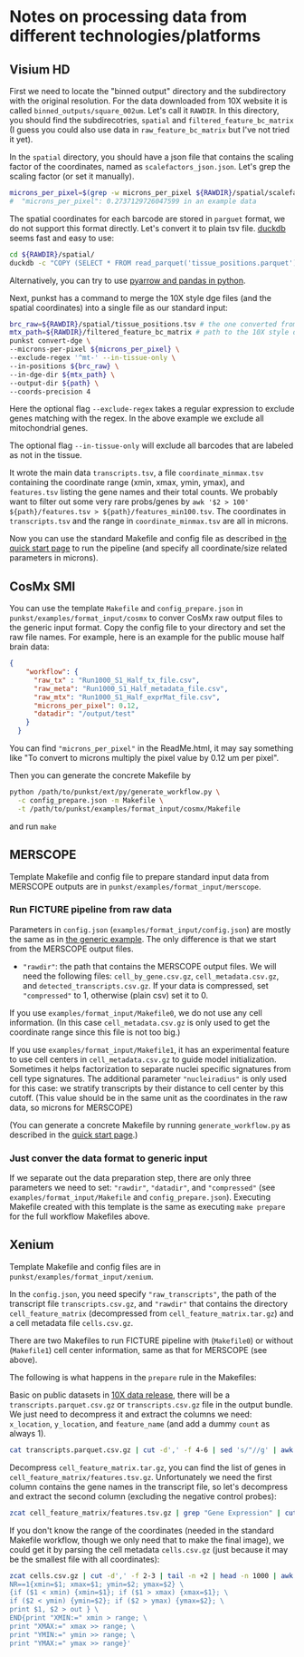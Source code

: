 # Notes on processing data from different technologies/platforms

## Visium HD

First we need to locate the "binned output" directory and the subdirectory with the original resolution. For the data downloaded from 10X website it is called `binned_outputs/square_002um`. Let's call it `RAWDIR`. In this directory, you should find the subdirecotries, `spatial` and `filtered_feature_bc_matrix` (I guess you could also use data in `raw_feature_bc_matrix` but I've not tried it yet).

In the `spatial` directory, you should have a json file that contains the scaling factor of the coordinates, named as `scalefactors_json.json`.
Let's grep the scaling factor (or set it manually).
```bash
microns_per_pixel=$(grep -w microns_per_pixel ${RAWDIR}/spatial/scalefactors_json.json | perl -lane '$_ =~ m/.*"microns_per_pixel": ([0-9.]+)/; print $1' )
#  "microns_per_pixel": 0.2737129726047599 in an example data
```

The spatial coordinates for each barcode are stored in `parguet` format, we do not support this format directly. Let's convert it to plain tsv file. [duckdb](https://duckdb.org/) seems fast and easy to use:

```bash
cd ${RAWDIR}/spatial/
duckdb -c "COPY (SELECT * FROM read_parquet('tissue_positions.parquet')) TO 'tissue_positions.tsv' (HEADER, DELIMITER '\t');"
```

Alternatively, you can try to use [pyarrow and pandas in python](https://pandas.pydata.org/docs/reference/api/pandas.read_parquet.html).


Next, punkst has a command to merge the 10X style dge files (and the spatial coordinates) into a single file as our standard input:

```bash
brc_raw=${RAWDIR}/spatial/tissue_positions.tsv # the one converted from parquet
mtx_path=${RAWDIR}/filtered_feature_bc_matrix # path to the 10X style dge files
punkst convert-dge \
--microns-per-pixel ${microns_per_pixel} \
--exclude-regex '^mt-' --in-tissue-only \
--in-positions ${brc_raw} \
--in-dge-dir ${mtx_path} \
--output-dir ${path} \
--coords-precision 4
```

Here the optional flag `--exclude-regex` takes a regular expression to exclude genes matching with the regex. In the above example we exclude all mitochondrial genes.

The optional flag `--in-tissue-only` will exclude all barcodes that are labeled as not in the tissue.

It wrote the main data `transcripts.tsv`, a file `coordinate_minmax.tsv` containing the coordinate range (xmin, xmax, ymin, ymax), and `features.tsv` listing the gene names and their total counts. We probably want to filter out some very rare probs/genes by `awk '$2 > 100' ${path}/features.tsv > ${path}/features_min100.tsv`. The coordinates in `transcripts.tsv` and the range in `coordinate_minmax.tsv` are all in microns.


Now you can use the standard Makefile and config file as described in [the quick start page](basic.md) to run the pipeline (and specify all coordinate/size related parameters in microns).


## CosMx SMI

You can use the template `Makefile` and `config_prepare.json` in `punkst/examples/format_input/cosmx` to conver CosMx raw output files to the generic input format.
Copy the config file to your directory and set the raw file names. For example, here is an example for the public mouse half brain data:

```json
{
    "workflow": {
      "raw_tx" : "Run1000_S1_Half_tx_file.csv",
      "raw_meta": "Run1000_S1_Half_metadata_file.csv",
      "raw_mtx": "Run1000_S1_Half_exprMat_file.csv",
      "microns_per_pixel": 0.12,
      "datadir": "/output/test"
    }
  }
```

You can find `"microns_per_pixel"` in the ReadMe.html, it may say something like "To convert to microns multiply the pixel value by 0.12 um per pixel".

Then you can generate the concrete Makefile by
```bash
python /path/to/punkst/ext/py/generate_workflow.py \
  -c config_prepare.json -m Makefile \
  -t /path/to/punkst/examples/format_input/cosmx/Makefile
```
and run `make`


## MERSCOPE

Template Makefile and config file to prepare standard input data from MERSCOPE outputs are in `punkst/examples/format_input/merscope`.

### Run FICTURE pipeline from raw data

Parameters in `config.json` (`examples/format_input/config.json`) are mostly the same as in [the generic example](basic.md). The only difference is that we start from the MERSCOPE output files.

- `"rawdir"`: the path that contains the MERSCOPE output files. We will need the following files: `cell_by_gene.csv.gz`, `cell_metadata.csv.gz`, and `detected_transcripts.csv.gz`. If your data is compressed, set `"compressed"`
 to 1, otherwise (plain csv) set it to 0.

If you use `examples/format_input/Makefile0`, we do not use any cell information. (In this case `cell_metadata.csv.gz` is only used to get the coordinate range since this file is not too big.)

If you use `examples/format_input/Makefile1`, it has an experimental feature to use cell centers in `cell_metadata.csv.gz` to guide model initialization. Sometimes it helps factorization to separate nuclei specific signatures from cell type signatures. The additional parameter `"nucleiradius"` is only used for this case: we stratify transcripts by their distance to cell center by this cutoff. (This value should be in the same unit as the coordinates in the raw data, so microns for MERSCOPE)

(You can generate a concrete Makefile by running `generate_workflow.py` as described in the [quick start page](basic.md).)

### Just conver the data format to generic input

If we separate out the data preparation step, there are only three parameters we need to set: `"rawdir"`, `"datadir"`, and `"compressed"` (see `examples/format_input/Makefile` and `config_prepare.json`). Executing Makefile created with this template is the same as executing `make prepare` for the full workflow Makefiles above.

## Xenium

Template Makefile and config files are in `punkst/examples/format_input/xenium`.

In the `config.json`, you need specify `"raw_transcripts"`, the path of the transcript file `transcripts.csv.gz`, and `"rawdir"` that contains the directory `cell_feature_matrix` (decompressed from `cell_feature_matrix.tar.gz`) and a cell metadata file `cells.csv.gz`.

There are two Makefiles to run FICTURE pipeline with (`Makefile0`) or without (`Makefile1`) cell center information, same as that for MERSCOPE (see above).

The following is what happens in the `prepare` rule in the Makefiles:

Basic on public datasets in [10X data release](https://www.10xgenomics.com/datasets), there will be a `transcripts.parquet.csv.gz` or `transcripts.csv.gz` file in the output bundle. We just need to decompress it and extract the columns we need: `x_location`, `y_location`, and `feature_name` (and add a dummy `count` as always 1).

```bash
cat transcripts.parquet.csv.gz | cut -d',' -f 4-6 | sed 's/"//g' | awk -F',' -v OFS=$"\t" ' {print $2, $3, $1, "1"} ' > transcripts.tsv
```

Decompress `cell_feature_matrix.tar.gz`, you can find the list of genes in `cell_feature_matrix/features.tsv.gz`. Unfortunately we need the first column contains the gene names in the transcript file, so let's decompress and extract the second column (excluding the negative control probes):
```bash
zcat cell_feature_matrix/features.tsv.gz | grep "Gene Expression" | cut -f 2 > features.txt
```

If you don't know the range of the coordinates (needed in the standard Makefile workflow, though we only need that to make the final image), we could get it by parsing the cell metadata `cells.csv.gz` (just because it may be the smallest file with all coordinates):
```bash
zcat cells.csv.gz | cut -d',' -f 2-3 | tail -n +2 | head -n 1000 | awk -F',' -v OFS=$"\t" -v out="test_cell_centers.tsv" -v range="test_coord_range.txt" '\
NR==1{xmin=$1; xmax=$1; ymin=$2; ymax=$2} \
{if ($1 < xmin) {xmin=$1}; if ($1 > xmax) {xmax=$1}; \
if ($2 < ymin) {ymin=$2}; if ($2 > ymax) {ymax=$2}; \
print $1, $2 > out } \
END{print "XMIN:=" xmin > range; \
print "XMAX:=" xmax >> range; \
print "YMIN:=" ymin >> range; \
print "YMAX:=" ymax >> range}'
```
